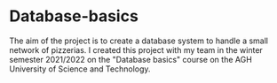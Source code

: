 # Database-basics
The aim of the project is to create a database system to handle a small network of pizzerias. I created this project with my team in the winter semester 2021/2022 on the "Database basics" course on the AGH University of Science and Technology.
